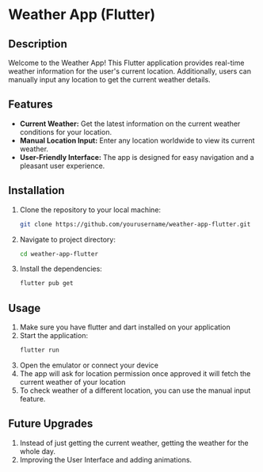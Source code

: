 # Weather App (Flutter)

## Description

Welcome to the Weather App! This Flutter application provides real-time weather information for the user's current location. Additionally, users can manually input any location to get the current weather details.

## Features

- **Current Weather:** Get the latest information on the current weather conditions for your location.
- **Manual Location Input:** Enter any location worldwide to view its current weather.
- **User-Friendly Interface:** The app is designed for easy navigation and a pleasant user experience.

## Installation

1. Clone the repository to your local machine:

   ```bash
   git clone https://github.com/yourusername/weather-app-flutter.git

2. Navigate to project directory:
    ```bash
    cd weather-app-flutter
3. Install the dependencies:
    ```bash
   flutter pub get

## Usage
1. Make sure you have flutter and dart installed on your application
2. Start the application:
    ```bash
   flutter run
3. Open the emulator or connect your device
4. The app will ask for location permission once approved it will fetch the current weather of your location
5. To check weather of a different location, you can use the manual input feature.


## Future Upgrades
1. Instead of just getting the current weather, getting the weather for the whole day.
2. Improving the User Interface and adding animations.
